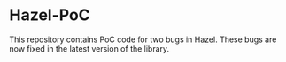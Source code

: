 # Hazel-PoC

This repository contains PoC code for two bugs in Hazel. These bugs are now fixed in the latest version of the library.
